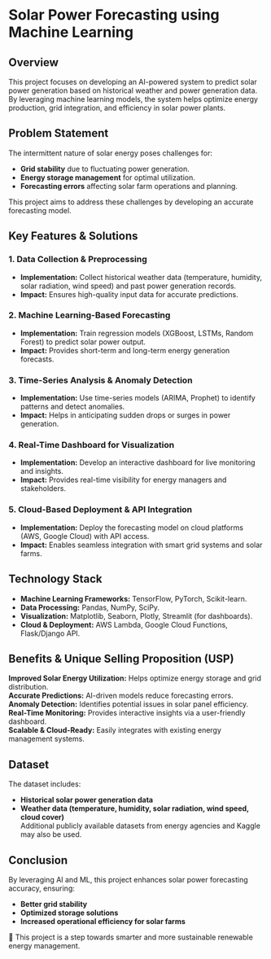 # **Solar Power Forecasting using Machine Learning**

## **Overview**
This project focuses on developing an AI-powered system to predict solar power generation based on historical weather and power generation data. By leveraging machine learning models, the system helps optimize energy production, grid integration, and efficiency in solar power plants.

## **Problem Statement**
The intermittent nature of solar energy poses challenges for:
- **Grid stability** due to fluctuating power generation.
- **Energy storage management** for optimal utilization.
- **Forecasting errors** affecting solar farm operations and planning.

This project aims to address these challenges by developing an accurate forecasting model.

## **Key Features & Solutions**

### **1. Data Collection & Preprocessing**
- **Implementation:** Collect historical weather data (temperature, humidity, solar radiation, wind speed) and past power generation records.
- **Impact:** Ensures high-quality input data for accurate predictions.

### **2. Machine Learning-Based Forecasting**
- **Implementation:** Train regression models (XGBoost, LSTMs, Random Forest) to predict solar power output.
- **Impact:** Provides short-term and long-term energy generation forecasts.

### **3. Time-Series Analysis & Anomaly Detection**
- **Implementation:** Use time-series models (ARIMA, Prophet) to identify patterns and detect anomalies.
- **Impact:** Helps in anticipating sudden drops or surges in power generation.

### **4. Real-Time Dashboard for Visualization**
- **Implementation:** Develop an interactive dashboard for live monitoring and insights.
- **Impact:** Provides real-time visibility for energy managers and stakeholders.

### **5. Cloud-Based Deployment & API Integration**
- **Implementation:** Deploy the forecasting model on cloud platforms (AWS, Google Cloud) with API access.
- **Impact:** Enables seamless integration with smart grid systems and solar farms.

## **Technology Stack**
- **Machine Learning Frameworks:** TensorFlow, PyTorch, Scikit-learn.
- **Data Processing:** Pandas, NumPy, SciPy.
- **Visualization:** Matplotlib, Seaborn, Plotly, Streamlit (for dashboards).
- **Cloud & Deployment:** AWS Lambda, Google Cloud Functions, Flask/Django API.

## **Benefits & Unique Selling Proposition (USP)**
**Improved Solar Energy Utilization:** Helps optimize energy storage and grid distribution.  
**Accurate Predictions:** AI-driven models reduce forecasting errors.  
**Anomaly Detection:** Identifies potential issues in solar panel efficiency.  
**Real-Time Monitoring:** Provides interactive insights via a user-friendly dashboard.  
**Scalable & Cloud-Ready:** Easily integrates with existing energy management systems.  

## **Dataset**
The dataset includes:
- **Historical solar power generation data**
- **Weather data (temperature, humidity, solar radiation, wind speed, cloud cover)**  
Additional publicly available datasets from energy agencies and Kaggle may also be used.

## **Conclusion**
By leveraging AI and ML, this project enhances solar power forecasting accuracy, ensuring:
- **Better grid stability**
- **Optimized storage solutions**
- **Increased operational efficiency for solar farms**

🚀 This project is a step towards smarter and more sustainable renewable energy management.
